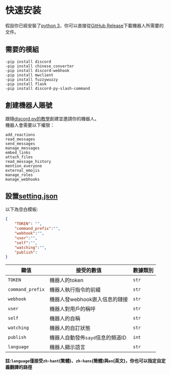 快速安装
=====
假設你已經安裝了[python 3](https://www.python.org/)，你可以直接從[GitHub Release](https://github.com/lonnstyle/DiscordBotExt/releases)下載機器人所需要的文件。<br/>

## 需要的模組
```
-pip install discord
-pip install chinese_converter
-pip install discord-webhook
-pip install mwclient
-pip install fuzzywuzzy
-pip install flask
-pip install discord-py-slash-command
```

## 創建機器人賬號
跟隨[discord.py的教學](https://discordpy.readthedocs.io/en/stable/discord.html)創建並邀請你的機器人。<br/>
機器人會需要以下權限：
```
add_reactions
read_messages
send_messages
manage_messages
embed_links
attach_files
read_message_history
mention_everyone
external_emojis
manage_roles
manage_webhooks
```

## 設置[setting.json](https://github.com/lonnstyle/DiscordBotExt/blob/main/setting.json)
以下為空白模板:
```json
{
    "TOKEN": "",
    "command_prefix":"",
    "webhook":"",
    "user":"",
    "self":"",
    "watching":"",
    "publish":
}
```
|鍵值|接受的數值|數據類別|
|----|----|----|
|`TOKEN`|機器人的token|`str`|
|`command_prefix`|機器人執行指令的前綴|`str`|
|`webhook`|機器人發webhook嵌入信息的鏈接|`str`|
|`user`|機器人對用戶的稱呼|`str`|
|`self`|機器人的自稱|`str`|
|`watching`|機器人的自訂狀態|`str`|
|`publish`|機器人自動發佈`sayd`信息的頻道ID|`int`|
|`language`|機器人顯示語言|`str`|

**註:`language`僅接受`zh-hant`(繁體)、`zh-hans`(簡體)與`en`(英文)，你也可以指定自定義翻譯的路徑**